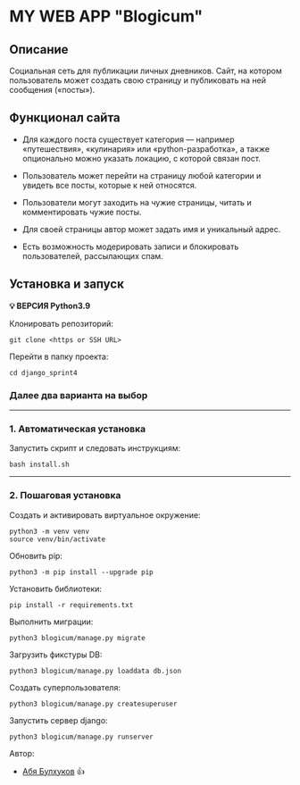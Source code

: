 # MY WEB APP "Blogicum"

## Описание
Социальная сеть для публикации личных дневников.
Сайт, на котором пользователь может создать свою страницу и 
публиковать на ней сообщения («посты»).

## Функционал сайта
- Для каждого поста существует категория — например «путешествия», 
«кулинария» или «python-разработка», а также опционально можно указать
локацию, с которой связан пост.

- Пользователь может перейти на страницу любой категории и 
увидеть все посты, которые к ней относятся.

- Пользователи могут заходить на чужие страницы, читать 
и комментировать чужие посты.

- Для своей страницы автор может задать имя и уникальный адрес.

- Есть возможность модерировать записи и блокировать пользователей,
рассылающих спам.


## Установка и запуск

**💡 ВЕРСИЯ Python3.9**

Клонировать репозиторий:
```
git clone <https or SSH URL>
```

Перейти в папку проекта:
```
cd django_sprint4
```

### Далее два варианта на выбор
***
### 1. Автоматическая установка
Запустить скрипт и следовать инструкциям:
```
bash install.sh
```

***
### 2. Пошаговая установка
Создать и активировать виртуальное окружение:
```
python3 -m venv venv
source venv/bin/activate
```

Обновить pip:
```
python3 -m pip install --upgrade pip
```

Установить библиотеки:
```
pip install -r requirements.txt
```

Выполнить миграции:
```
python3 blogicum/manage.py migrate
```

Загрузить фикстуры DB:
```
python3 blogicum/manage.py loaddata db.json
```

Создать суперпользователя:
```
python3 blogicum/manage.py createsuperuser
```

Запустить сервер django:
```
python3 blogicum/manage.py runserver
```

Автор: 
* [Абя Булхуков](https://github.com/AbyaBulkhukov45) :+1:
